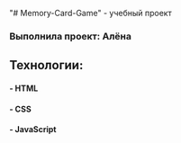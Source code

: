 "# Memory-Card-Game" - yчебный проект 
### Выполнила проект: Алёна

## Технологии:
#### - HTML
#### - CSS 
#### - JavaScript


